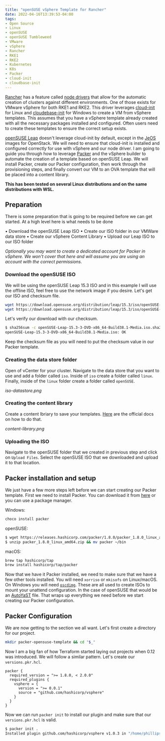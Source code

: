 ```yaml
---
title: "openSUSE vSphere Template for Rancher"
date: 2022-04-16T13:39:53-04:00
tags:
- Open Source
- Linux
- openSUSE
- openSUSE Tumbleweed
- VMware
- vSphere
- Rancher
- RKE1
- RKE2
- Kubernetes
- K8s
- Packer
- cloud-init
- cloudbase-init
---
```


[Rancher](https://rancher.com/) has a feature called [node drivers](https://rancher.com/docs/rancher/v2.6/en/admin-settings/drivers/node-drivers/) that allow for the automatic creation of clusters against different environments. One of those exists for VMware vSphere for both RKE1 and RKE2. This driver leverages [cloud-init](https://cloud-init.io/) for Linux and [cloudebase-init](https://cloudbase.it/cloudbase-init/) for Windows to create a VM from vSphere templates. This assumes that you have a vSphere template already created with all the necessary packages installed and configured. Often users need to create these templates to ensure the correct setup exists. 

[openSUSE Leap](https://get.opensuse.org/leap) doesn't leverage cloud-init by default, except in the [JeOS](https://en.opensuse.org/Portal:JeOS) images for OpenStack. We will need to ensure that cloud-init is installed and configured correctly for use with vSphere and our node driver. I am going to guide you through how to leverage [Packer](https://www.packer.io/) and the vSphere builder to automate the creation of a template based on openSUSE Leap. We will install Packer, create our Packer configuration, then work through the provisioning steps, and finally convert our VM to an OVA template that will be placed into a content library.

**This has been tested on several Linux distributions and on the same distributions with WSL.**

## Preparation

There is some preparation that is going to be required before we can get started. At a high level here is what needs to be done

• Download the openSUSE Leap ISO
• Create our ISO folder in our VMWare data store
• Create our vSphere Content Library
• Upload our Leap ISO to our ISO folder

*Optionally you may want to create a dedicated account for Packer in vSphere. We won't cover that here and will assume you are using an account with the correct permissions.*

### Download the openSUSE ISO

We will be using the openSUSE Leap 15.3 ISO and in this example I will use the offline ISO, feel free to use the network image if you desire. Let's get our ISO and checksum file.

```Bash
wget https://download.opensuse.org/distribution/leap/15.3/iso/openSUSE-Leap-15.3-3-DVD-x86_64-Build38.1-Media.iso.sha256
wget https://download.opensuse.org/distribution/leap/15.3/iso/openSUSE-Leap-15.3-3-DVD-x86_64-Build38.1-Media.iso
```

Let's verify our download with our checksum.

```Bash
$ sha256sum -c openSUSE-Leap-15.3-3-DVD-x86_64-Build38.1-Media.iso.sha256
openSUSE-Leap-15.3-3-DVD-x86_64-Build38.1-Media.iso: OK
```

Keep the checksum file as you will need to put the checksum value in our Packer template.

### Creating the data store folder

Open of vCenter for your cluster. Navigate to the data store that you want to use and add a folder called `iso`. Inside of `iso` create a folder called `linux`. Finally, inside of the `linux` folder create a folder called `openSUSE`. 

*iso-datastore.png*

### Creating the content library

Create a content lbriary to save your templates. [Here](https://docs.vmware.com/en/VMware-vSphere/7.0/com.vmware.vsphere.vm_admin.doc/GUID-2A0F1C13-7336-45CE-B211-610D39A6E1F4.html) are the official docs on how to do that.

*content-library.png*

### Uploading the ISO

Navigate to the openSUSE folder that we created in previous step and click on `Upload Files`. Select the openSUSE ISO that we downloaded and upload it to that location.

## Packer installation and setup

We just have a few more steps left before we can start creating our Packer template. First we need to install Packer. You can download it from [here](https://www.packer.io/downloads) or you can use a package manager.

Windows:

```PowerShell
choco install packer
```

openSUSE:

```Bash
$ wget https://releases.hashicorp.com/packer/1.8.0/packer_1.8.0_linux_amd64.zip
$ unzip packer_1.8.0_linux_amd64.zip && mv packer ~/bin
```

macOS: 

```Bash
brew tap hashicorp/tap
brew install hashicorp/tap/packer
```

Now that we have it Packer installed, we need to make sure that we have a few other tools installed. You will need `xorriso` or `mkisofs` on Linux/macOS. On Windows you will need [`oscdimg`](https://docs.microsoft.com/en-us/windows-hardware/manufacture/desktop/oscdimg-command-line-options). These are all used to create ISOs to mount your unattend configuration. In the case of openSUSE that would be an [AutoYaST](https://doc.opensuse.org/projects/autoyast/) file. That wraps up everything we need before we start creating our Packer configuration.

## Packer Configuration

We are now getting to the section we all want. Let's first create a directory for our project.

```Bash
mkdir packer-opensuse-template && cd "$_"
```

Now I am a big fan of how Terraform started laying out projects when 0.12 was introduced. We will follow a similar pattern. Let's create our `versions.pkr.hcl`.

```HCL
packer {
  required_version = ">= 1.8.0, < 2.0.0"
  required_plugins {
    vsphere = {
      version = ">= 0.0.1"
      source = "github.com/hashicorp/vsphere"
    }
  }
}
```

Now we can run `packer init` to install our plugin and make sure that our `versions.pkr.hcl` is valid.

```Bash
$ packer init .
Installed plugin github.com/hashicorp/vsphere v1.0.3 in "/home/phillipsj/.config/packer/plugins/github.com/hashicorp/vsphere/packer-plugin-vsphere_v1.0.3_x5.0_linux_amd64"
```
